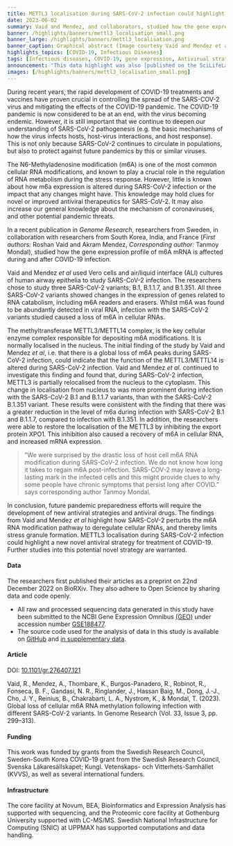 ```yaml
---
title: METTL3 localisation during SARS-CoV-2 infection could highlight new novel antiviral strategy
date: 2023-06-02
summary: Vaid and Mendez, and collaborators, studied how the gene expression profile of m6A mRNA is affected both during and after COVID-19 infection. All sequencing data and the source code for analysis are shared.
banner: /highlights/banners/mettl3_localisation_small.png
banner_large: /highlights/banners/mettl3_localisation.png
banner_caption: Graphical abstract (Image courtesy Vaid and Mendez et al. (2023)).
highlights_topics: [COVID-19, Infectious Diseases]
tags: [Infectious diseases, COVID-19, gene expression, Antivirual strategy, METTL3, Antiviral, Pandemic Preparedness]
announcement: "This data highlight was also [published on the SciLifeLab Data Platform](https://data.scilifelab.se/highlights/mettl3_localisation/), as the work described in this highlight constitutes data-driven life science. The Platform is a hub for data-driven life science in Sweden, containing multiple relevant resources, tools, and services. It includes information on multiple subjects, including infectious diseases, please check out the [Data Platform](https://data.scilifelab.se/) for more."
images: [/highlights/banners/mettl3_localisation_small.png]
---
```


During recent years, the rapid development of COVID-19 treatments and vaccines have proven crucial in controlling the spread of the SARS-COV-2 virus and mitigating the effects of the COVID-19 pandemic. The COVID-19 pandemic is now considered to be at an end, with the virus becoming endemic. However, it is still important that we continue to deepen our understanding of SARS-CoV-2 pathogenesis (e.g. the basic mechanisms of how the virus infects hosts, host-virus interactions, and host response). This is not only because SARS-CoV-2 continues to circulate in populations, but also to protect against future pandemics by this or similar viruses.

The N6-Methyladenosine modification (m6A) is one of the most common cellular RNA modifications, and known to play a crucial role in the regulation of RNA metabolism during the stress response. However, little is known about how m6a expression is altered during SARS-CoV-2 infection or the impact that any changes might have. This knowledge may hold clues for novel or improved antiviral therapeutics for SARS-CoV-2. It may also increase our general knowledge about the mechanism of coronaviruses, and other potential pandemic threats.

In a recent publication in _Genome Research_, researchers from Sweden, in collaboration with researchers from South Korea, India, and France (_First authors:_ Roshan Vaid and Akram Mendez, _Corresponding author:_ Tanmoy Mondal), studied how the gene expression profile of m6A mRNA is affected during and after COVID-19 infection.

Vaid and Mendez _et al_ used Vero cells and air/liquid interface (ALI) cultures of human airway epithelia to study SARS-CoV-2 infection. The researchers chose to study three SARS-CoV-2 variants; B.1, B.1.1.7, and B.1.351. All three SARS-CoV-2 variants showed changes in the expression of genes related to RNA catabolism, including m6A readers and erasers. Whilst m6A was found to be abundantly detected in viral RNA, infection with the SARS-CoV-2 variants studied caused a loss of m6A in cellular RNAs.

The methyltransferase METTL3/METTL14 complex, is the key cellular enzyme complex responsible for depositing m6A modifications. It is normally localised in the nucleus. The initial finding of the study by Vaid and Mendez _et al_, i.e. that there is a global loss of m6A peaks during SARS-CoV-2 infection, could indicate that the function of the METTL3/METTL14 is altered during SARS-CoV-2 infection. Vaid and Mendez _et al._ continued to investigate this finding and found that, during SARS-CoV-2 infection, METTL3 is partially relocalised from the nucleus to the cytoplasm. This change in localisation from nucleus to was more prominent during infection with the SARS-CoV-2 B.1 and B.1.1.7 variants, than with the SARS-CoV-2 B.1.351 variant. These results were consistent with the finding that there was a greater reduction in the level of m6a during infection with SARS-CoV-2 B.1 and B.1.1.7, compared to infection with B.1.351. In addition, the researchers were able to restore the localisation of the METTL3 by inhibiting the export protein XPO1. This inhibition also caused a recovery of m6A in cellular RNA, and increased mRNA expression.

> "We were surprised by the drastic loss of host cell m6A RNA modification during SARS-CoV-2 infection. We do not know how long it takes to regain m6A post-infection. SARS-COV-2 may leave a long-lasting mark in the infected cells and this might provide clues to why some people have chronic symptoms that persist long after COVID.” says corresponding author Tanmoy Mondal.

In conclusion, future pandemic preparedness efforts will require the development of new antiviral strategies and antiviral drugs. The findings from Vaid and Mendez _et al_ highlight how SARS-CoV-2 perturbs the m6A RNA modification pathway to deregulate cellular RNAs, and thereby limits stress granule formation. METTL3 localisation during SARS-CoV-2 infection could highlight a new novel antiviral strategy for treatment of COVID-19. Further studies into this potential novel strategy are warranted.

#### Data

The researchers first published their articles as a preprint on 22nd December 2022 on BioRXiv. They also adhere to Open Science by sharing data and code openly.

- All raw and processed sequencing data generated in this study have been submitted to the NCBI Gene Expression Omnibus [(GEO)](https://www.ncbi.nlm.nih.gov/geo/) under accession number [GSE188477](https://www.ncbi.nlm.nih.gov/geo/query/acc.cgi?acc=GSE188477).
- The source code used for the analysis of data in this study is available on [GitHub](https://github.com/AkramMendez/m6a_sarscov2) and [in supplementary data](https://genome.cshlp.org/content/suppl/2023/03/24/gr.276407.121.DC1).

#### Article

DOI: [10.1101/gr.276407.121](https://doi.org/10.1101/gr.276407.121)

Vaid, R., Mendez, A., Thombare, K., Burgos-Panadero, R., Robinot, R., Fonseca, B. F., Gandasi, N. R., Ringlander, J., Hassan Baig, M., Dong, J.-J., Cho, J. Y., Reinius, B., Chakrabarti, L. A., Nystrom, K., & Mondal, T. (2023). Global loss of cellular m6A RNA methylation following infection with different SARS-CoV-2 variants. In Genome Research (Vol. 33, Issue 3, pp. 299–313).

#### Funding

This work was funded by grants from the Swedish Research Council, Sweden-South Korea COVID-19 grant from the Swedish Research Council, Svenska Läkaresällskapet; Kungl. Vetenskaps- och Vitterhets-Samhället (KVVS), as well as several international funders.

#### Infrastructure

The core facility at Novum, BEA, Bioinformatics and Expression Analysis has supported with sequencing, and the Proteomic core facility at Gothenburg University supported with LC-MS/MS. Swedish National Infrastructure for Computing (SNIC) at UPPMAX has supported computations and data handling.
